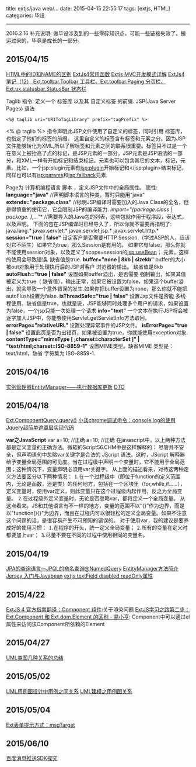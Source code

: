 title: extjs/java web/...
date: 2015-04-15 22:55:17
tags: [extjs, HTML]
categories: 毕设 

---
2016.2.16 补充说明:
    做毕设涉及到的一些零碎知识点，可能一些链接失效了。搬运过来的，毕竟是成长的一部分。
<!--more-->
## 2015/04/15
[HTML中的ID和NAME的区别]( http://www.cnblogs.com/cs_net/articles/1958320.html)
[ExtJs4常用函数]( http://extjs.org.cn/node/745 )
[Extjs MVC开发模式详解](http://extjs.org.cn/node/742)
[ExtJs4 笔记（12） Ext.toolbar.Toolbar 工具栏、Ext.toolbar.Paging 分页栏、Ext.ux.statusbar.StatusBar 状态栏](http://www.cnblogs.com/lipan/archive/2011/12/23/2298746.html)

Taglib 指令: 定义一个 标签库 以及其 自定义标签 的前缀.
JSP(Java Server Pages) 语法
```
<%@ taglib uri="URIToTagLibrary" prefix="tagPrefix" %>
```
<% @ taglib %> 指令声明此JSP文件使用了自定义的标签，同时引用 标签库，也指定了他们的标签的前缀。
这里自定义的标签含有标签和元素之分。因为JSP文件能够转化为XML,所以了解标签和元素之间的联系很重要。标签只不过是一个在意义上被抬高了点的标记，是JSP元素的一部分。JSP元素是JSP语法的一部分，和XML一样有开始标记和结束标记。元素也可以包含其它的文本，标记，元素。比如，一个jsp:plugin元素有<jsp:plugin>开始标记和</jsp:plugin>结束标记，同样也可以有<jsp:params>和<jsp:fallback>元素.

Page为 计算机编程语言 脚本 ，定义JSP文件中的全局属性。
属性:
**language="java"**  //声明脚本语言的种类，暂时只能用"java"
**extends="package.class"**  //标明JSP编译时需要加入的Java Class的全名，但是得慎重的使用它，它会限制JSP的编译能力.
**import="{package.class | package.* },..."**  //需要导入的Java包的列表，这些包就作用于程序段，表达式，以及声明。
   下面的包在JSP编译时已经导入了，所以你就不需要再指明了:
   java.lang.*
  javax.servlet.*
  javax.servlet.jsp.*
   javax.servlet.http.*
**session="true | false"**
设定客户是否需要HTTP Session.（学过ASP的人，应该对它不陌生）如果它为true，那么Session是有用的。
如果它有false，那么你就不能使用session对象，以及定义了scope=session的<jsp:useBean>； 元素。这样的使用会导致错误.
缺省值是true.
**buffer="none | 8kb | sizekb"** buffer的大小被out对象用于处理执行后的JSP对客户 浏览器的输出。 缺省值是8kb
**autoFlush="true | false"**  设置如果buffer溢出，是否需要 强制输出，如果其值被定义为true（ 缺省值），输出正常，如果它被设置为false，如果这个buffer溢出，就会导致一个意外错误的发生.如果你把buffer设置为none，那么你就不能把autoFlush设置为false.
**isThreadSafe="true | false"** 设置Jsp文件是否能 多线程使用。缺省值是true，也就是说，JSP能够同时处理多个用户的请求，如果设置为false，一个jsp只能一次处理一个请求
**info="text"**  一个文本在执行JSP将会被逐字加入JSP中，你能够使用Servlet.getServletInfo方法取回。
**errorPage="relativeURL"** 设置处理异常事件的JSP文件。
**isErrorPage="true | false"** 设置此页是否为出错页，如果被设置为true，你就能使用exception对象.
**contentType="mimeType [ ;charset=characterSet ]" | "text/html;charset=ISO-8859-1"**  设置MIME类型。缺省MIME 类型是： text/html，缺省 字符集为 ISO-8859-1.


## 2015/04/16
[实例管理器EntityManager——执行数据库更新](http://www1.huachu.com.cn/read/readbookinfo.asp?sectionid=1000000622)
[DTO](http://blog.csdn.net/dchjmichael/article/details/7905766)

## 2015/04/18
[Ext.ComponentQuery.query()](http://blog.csdn.net/jiushuai/article/details/7938476)
[小谈chrome调试命令：console.log的使用](http://sentsin.com/web/11.html)
[Jquery超简单遮罩层实现代码](http://blog.csdn.net/tolcf/article/details/38712343)


**var之JavaScript**
var a=10; //正确
a=10; //正确
   在javascript中，以上两种方法都是定义变量的正确方法。微软的Script56.CHM中是这样解释的：
   尽管并不安全，但声明语句中忽略var关键字是合法的 JScript 语法。这时，JScript 解释器给予变量全局范围的可见度。当在过程级中声明一个变量时，它不能用于全局范围；这种情况下，变量声明必须用var关键字。
   从上面的描述看来，对待这两种定义方法要区分以下两种情况：
   ⒈在一个过程级中（即位于function的定义范围内，无论是函数，还是类）的任何地方，包括在一个区块里（for,while,if……），定义变量时，使用var定义，则此变量只在这个过程级内起作用，反之为全局变量。
   ⒉在过程级外定义变量时，无论是否忽略var，都将定义一个全局变量。
   从这点看来，JS和其他语言有不一样的地方，变量的范围不以“{}”作为边界，而是以"function(){}"为边界，而且在过程内可以很轻松的定义全局变量。如果不注意这个问题的话，是很容易产生不可预知的错误的。
   对于使用var，我的建议是要养成好的使用习惯：
   ⒈在程序的开头，统一定义全局变量；
   ⒉所有的变量在定义时都要加上var；
   ⒊尽量不要在不同的过程中使用相同的变量名。
   
   
## 2015/04/19
[JPA的查询语言—JPQL的命名查询@NamedQuery](http://irisandkevin.iteye.com/blog/1567939)
[EntityManager方法简介  ](http://blog.163.com/zhouhuoxiang12@126/blog/static/88776461200945112658420/)
[Jersey 入门与Javabean](http://www.cnblogs.com/xinsheng/p/3897289.html)
[extjs textField disabled readOnly属性](http://blog.csdn.net/serenada/article/details/6177878)

## 2015/4/22
[ ExtJS 4 官方指南翻译：Component 组件](http://blog.csdn.net/zhangxin09/article/details/6914882):关于渲染问题
[ExtJS学习之路第二步：Ext.Component 和 Ext.dom.Element 的区别 - 易小亨](http://www.tuicool.com/articles/zqaeEzE): Component中可以通过el属性来访问该Component所依赖的Element

## 2015/04/27
[UML类图几种关系的总结](http://www.open-open.com/lib/view/open1328059700311.html)

## 2015/05/02
[UML用例图设计中用例之间关系](http://blog.csdn.net/piaoxue820/article/details/7282526)
[UML建模之用例图关系](http://www.cnblogs.com/lyp3314/archive/2011/11/16/2251906.html)

## 2015/05/04
[Ext表单提示方式：msgTarget](http://www.cnblogs.com/mingforyou/archive/2013/08/26/3282169.html)

## 2015/06/10
[百度消息推送SDK探究](http://www.tuicool.com/articles/2YbYj2)
